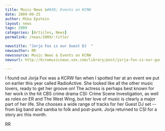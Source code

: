 ```yaml
---
title: Music News &#038; Events on KCRW 
date: 2009-09-25
author: Mika Epstein
layout: news
tags: 2009
categories: [Articles, News]
permalink: /news/2009/:title/

newstitle: "Jorja Fox is our Guest DJ  "
newsauthor: RR  
newssource: Music News & Events on KCRW  
newsurl: http://kcrwmusicnews.vox.com/library/post/jorja-fox-is-our-guest-dj.html  

---
```


 

I found out Jorja Fox was a KCRW fan when I spotted her at an event we put on earlier this year called RadioActive. She looked like all the other music lovers, ready to get her groove on! The actress is perhaps best known for her work in the hit CBS crime drama CSI: Crime Scene Investigation, as well as roles on ER and The West Wing, but her love of music is clearly a major part of her life. She chooses a wide range of tracks for her Guest DJ set -- from big band and samba to folk and post-punk. Jorja returned to CSI for a story arc this month.

RR

